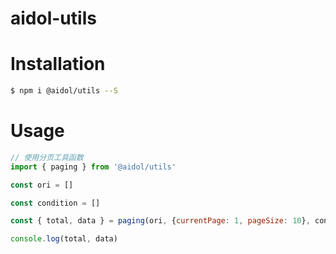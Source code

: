 # aidol-utils

# Installation

``` bash
$ npm i @aidol/utils --S
```

# Usage

``` js
// 使用分页工具函数
import { paging } from '@aidol/utils'

const ori = []

const condition = []

const { total, data } = paging(ori, {currentPage: 1, pageSize: 10}, condition)

console.log(total, data)
```

